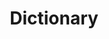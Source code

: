 ---
title: "Dictionary"
layout: dictionary-highlights
permalink: /dictionary/
description: "A great dictionary."
pagination: 
  enabled: true
  collection: dictionary
  per_page: 5
  sort_reverse: true
  offset: 1
image: assets/images/11.jpg
---